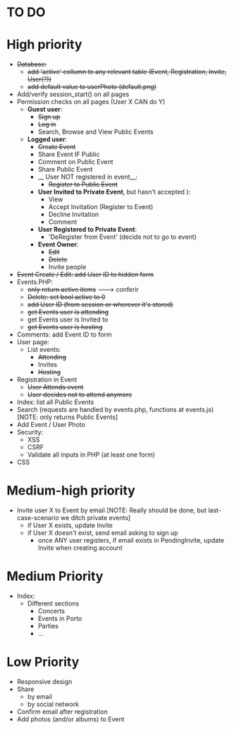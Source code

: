 TO DO
=========
# High priority
* ~~Database:~~
	* ~~add 'active' collumn to any relevant table (Event, Registration, Invite, User(?))~~
	* ~~add default value to userPhoto (default.png)~~
* Add/verify session_start() on all pages 
* Permission checks on all pages (User X CAN do Y)
	* __Guest user__:
		* ~~Sign up~~
		* ~~Log in~~
		* Search, Browse and View Public Events
	* __Logged user__:
		* ~~Create Event~~
		* Share Event IF Public
		* Comment on Public Event
		* Share Public Event
		* __ User NOT registered in event__:
			* ~~Register to Public Event~~
		* __User Invited to Private Event__, but hasn't accepted ):
			* View
			* Accept Invitation (Register to Event)
			* Decline Invitation
			* Comment
		* __User Registered to Private Event__:
			* 'DeRegister from Event' (decide not to go to event)
		* __Event Owner__:
			* ~~Edit~~
			* ~~Delete~~
			* Invite people
* ~~Event Create / Edit: add User ID to hidden form~~
* Events.PHP:
	* ~~only return active items~~ ---> conferir
	* ~~Delete: set bool active to 0~~
	* ~~add User ID (from session or wherever it's stored)~~
	* ~~get Events user is attending~~
	* get Events user is Invited to 
	* ~~get Events user is hosting~~
* Comments: add Event ID to form
* User page:
	* List events:
		* ~~Attending~~
		* Invites
		* ~~Hosting~~
* Registration in Event
	* ~~User Attends event~~
	* ~~User decides not to attend anymore~~
* Index: list all Public Events
* Search (requests are handled by events.php, functions at events.js) [NOTE: only returns Public Events]
* Add Event / User Photo
* Security:
	* XSS
	* CSRF
	* Validate all inputs in PHP (at least one form)
* CSS

# Medium-high priority
* Invite user X to Event by email [NOTE: Really should be done, but last-case-scenario we ditch private events]
	* if User X exists, update Invite
	* if User X doesn't exist, send email asking to sign up
		* once ANY user registers, if email exists in PendingInvite, update Invite when creating account

# Medium Priority
* Index:
	* Different sections
		* Concerts
		* Events in Porto
		* Parties
		* ...
# Low Priority
* Responsive design
* Share
	* by email
	* by social network
* Confirm email after registration
* Add photos (and/or albums) to Event
